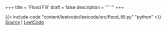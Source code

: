 +++
title = 'Flood Fill'
draft = false
description =  '''
'''
+++

{{< include-code "content/leetcode/leetcode/src/flood_fill.py" "python" >}}
[Source](https://github.com/grind-rip/leetcode/blob/master/src/flood_fill.py) | [LeetCode](https://leetcode.com/problems/flood-fill)

